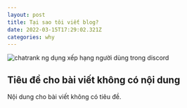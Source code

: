 ```yaml
---
layout: post
title: Tại sao tôi viết blog?
date: 2022-03-15T17:29:02.321Z
categories: why
---
```

![chatrank ng dụng xếp hạng người dùng trong discord](/assets/uploads/bản-sao-của-chatrank-1-.png "chatrank ứng dụng xếp hạng người dùng trong discord")

## Tiêu đề cho bài viết không có nội dung

Nội dung cho bài viết không có tiêu đề.